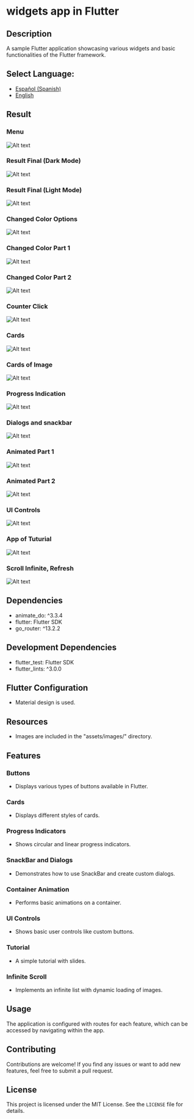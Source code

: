 # widgets app in Flutter

## Description
A sample Flutter application showcasing various widgets and basic functionalities of the Flutter framework.

## **Select Language:**
- [Español (Spanish)](README-es.md)
- [English](README.md)

## Result
### Menu
![Alt text](docs/1_menu.PNGG) 
### Result Final (Dark Mode)
![Alt text](docs/1.PNG) 
### Result Final (Light Mode)
![Alt text](docs/1_3.PNG) 
### Changed Color Options
![Alt text](docs/1_2.PNG) 
### Changed Color Part 1 
![Alt text](docs/1_5_changed.PNG) 
### Changed Color Part 2 
![Alt text](docs/1_6_changed.PNG) 
### Counter Click
![Alt text](docs/1_4.PNG) 
### Cards 
![Alt text](docs/3_cards.PNG) 
### Cards of Image
![Alt text](docs/3_1_cards.PNG) 
### Progress Indication 
![Alt text](docs/4_progress.PNG) 
### Dialogs and snackbar
![Alt text](docs/5_dialogs.PNG) 
### Animated Part 1
![Alt text](docs/5_1_animated.PNG) 
### Animated Part 2
![Alt text](docs/6_animated.PNG) 
### UI Controls
![Alt text](docs/7_ui_controls.PNG) 
### App of Tuturial
![Alt text](docs/8_app_tuto.PNG) 
### Scroll Infinite, Refresh
![Alt text](docs/9_scroll.PNG) 

## Dependencies
- animate_do: ^3.3.4
- flutter: Flutter SDK
- go_router: ^13.2.2

## Development Dependencies
- flutter_test: Flutter SDK
- flutter_lints: ^3.0.0

## Flutter Configuration
- Material design is used.

## Resources
- Images are included in the "assets/images/" directory.

## Features

### Buttons
- Displays various types of buttons available in Flutter.

### Cards
- Displays different styles of cards.

### Progress Indicators
- Shows circular and linear progress indicators.

### SnackBar and Dialogs
- Demonstrates how to use SnackBar and create custom dialogs.

### Container Animation
- Performs basic animations on a container.

### UI Controls
- Shows basic user controls like custom buttons.

### Tutorial
- A simple tutorial with slides.

### Infinite Scroll
- Implements an infinite list with dynamic loading of images.

## Usage
The application is configured with routes for each feature, which can be accessed by navigating within the app.

## Contributing
Contributions are welcome! If you find any issues or want to add new features, feel free to submit a pull request.

## License
This project is licensed under the MIT License. See the `LICENSE` file for details.
